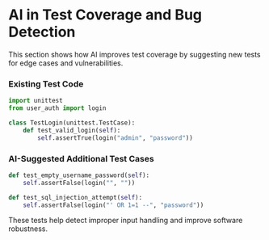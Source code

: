 # AI in Test Coverage and Bug Detection

<!-- Copilot Prompt: "Analyze the following test suite and suggest missing test cases." -->

This section shows how AI improves test coverage by suggesting new tests for edge cases and vulnerabilities.

### Existing Test Code

```python
import unittest
from user_auth import login

class TestLogin(unittest.TestCase):
    def test_valid_login(self):
        self.assertTrue(login("admin", "password"))
```

### AI-Suggested Additional Test Cases

```python
def test_empty_username_password(self):
    self.assertFalse(login("", ""))

def test_sql_injection_attempt(self):
    self.assertFalse(login("' OR 1=1 --", "password"))
```

These tests help detect improper input handling and improve software robustness.